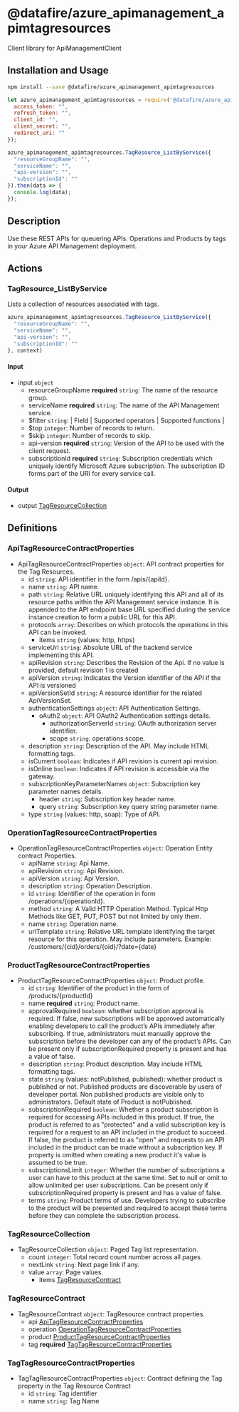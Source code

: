 # @datafire/azure_apimanagement_apimtagresources

Client library for ApiManagementClient

## Installation and Usage
```bash
npm install --save @datafire/azure_apimanagement_apimtagresources
```
```js
let azure_apimanagement_apimtagresources = require('@datafire/azure_apimanagement_apimtagresources').create({
  access_token: "",
  refresh_token: "",
  client_id: "",
  client_secret: "",
  redirect_uri: ""
});

azure_apimanagement_apimtagresources.TagResource_ListByService({
  "resourceGroupName": "",
  "serviceName": "",
  "api-version": "",
  "subscriptionId": ""
}).then(data => {
  console.log(data);
});
```

## Description

Use these REST APIs for queuering APIs. Operations and Products by tags in your Azure API Management deployment.

## Actions

### TagResource_ListByService
Lists a collection of resources associated with tags.


```js
azure_apimanagement_apimtagresources.TagResource_ListByService({
  "resourceGroupName": "",
  "serviceName": "",
  "api-version": "",
  "subscriptionId": ""
}, context)
```

#### Input
* input `object`
  * resourceGroupName **required** `string`: The name of the resource group.
  * serviceName **required** `string`: The name of the API Management service.
  * $filter `string`: | Field       | Supported operators    | Supported functions                         |
  * $top `integer`: Number of records to return.
  * $skip `integer`: Number of records to skip.
  * api-version **required** `string`: Version of the API to be used with the client request.
  * subscriptionId **required** `string`: Subscription credentials which uniquely identify Microsoft Azure subscription. The subscription ID forms part of the URI for every service call.

#### Output
* output [TagResourceCollection](#tagresourcecollection)



## Definitions

### ApiTagResourceContractProperties
* ApiTagResourceContractProperties `object`: API contract properties for the Tag Resources.
  * id `string`: API identifier in the form /apis/{apiId}.
  * name `string`: API name.
  * path `string`: Relative URL uniquely identifying this API and all of its resource paths within the API Management service instance. It is appended to the API endpoint base URL specified during the service instance creation to form a public URL for this API.
  * protocols `array`: Describes on which protocols the operations in this API can be invoked.
    * items `string` (values: http, https)
  * serviceUrl `string`: Absolute URL of the backend service implementing this API.
  * apiRevision `string`: Describes the Revision of the Api. If no value is provided, default revision 1 is created
  * apiVersion `string`: Indicates the Version identifier of the API if the API is versioned
  * apiVersionSetId `string`: A resource identifier for the related ApiVersionSet.
  * authenticationSettings `object`: API Authentication Settings.
    * oAuth2 `object`: API OAuth2 Authentication settings details.
      * authorizationServerId `string`: OAuth authorization server identifier.
      * scope `string`: operations scope.
  * description `string`: Description of the API. May include HTML formatting tags.
  * isCurrent `boolean`: Indicates if API revision is current api revision.
  * isOnline `boolean`: Indicates if API revision is accessible via the gateway.
  * subscriptionKeyParameterNames `object`: Subscription key parameter names details.
    * header `string`: Subscription key header name.
    * query `string`: Subscription key query string parameter name.
  * type `string` (values: http, soap): Type of API.

### OperationTagResourceContractProperties
* OperationTagResourceContractProperties `object`: Operation Entity contract Properties.
  * apiName `string`: Api Name.
  * apiRevision `string`: Api Revision.
  * apiVersion `string`: Api Version.
  * description `string`: Operation Description.
  * id `string`: Identifier of the operation in form /operations/{operationId}.
  * method `string`: A Valid HTTP Operation Method. Typical Http Methods like GET, PUT, POST but not limited by only them.
  * name `string`: Operation name.
  * urlTemplate `string`: Relative URL template identifying the target resource for this operation. May include parameters. Example: /customers/{cid}/orders/{oid}/?date={date}

### ProductTagResourceContractProperties
* ProductTagResourceContractProperties `object`: Product profile.
  * id `string`: Identifier of the product in the form of /products/{productId}
  * name **required** `string`: Product name.
  * approvalRequired `boolean`: whether subscription approval is required. If false, new subscriptions will be approved automatically enabling developers to call the product’s APIs immediately after subscribing. If true, administrators must manually approve the subscription before the developer can any of the product’s APIs. Can be present only if subscriptionRequired property is present and has a value of false.
  * description `string`: Product description. May include HTML formatting tags.
  * state `string` (values: notPublished, published): whether product is published or not. Published products are discoverable by users of developer portal. Non published products are visible only to administrators. Default state of Product is notPublished.
  * subscriptionRequired `boolean`: Whether a product subscription is required for accessing APIs included in this product. If true, the product is referred to as "protected" and a valid subscription key is required for a request to an API included in the product to succeed. If false, the product is referred to as "open" and requests to an API included in the product can be made without a subscription key. If property is omitted when creating a new product it's value is assumed to be true.
  * subscriptionsLimit `integer`: Whether the number of subscriptions a user can have to this product at the same time. Set to null or omit to allow unlimited per user subscriptions. Can be present only if subscriptionRequired property is present and has a value of false.
  * terms `string`: Product terms of use. Developers trying to subscribe to the product will be presented and required to accept these terms before they can complete the subscription process.

### TagResourceCollection
* TagResourceCollection `object`: Paged Tag list representation.
  * count `integer`: Total record count number across all pages.
  * nextLink `string`: Next page link if any.
  * value `array`: Page values.
    * items [TagResourceContract](#tagresourcecontract)

### TagResourceContract
* TagResourceContract `object`: TagResource contract properties.
  * api [ApiTagResourceContractProperties](#apitagresourcecontractproperties)
  * operation [OperationTagResourceContractProperties](#operationtagresourcecontractproperties)
  * product [ProductTagResourceContractProperties](#producttagresourcecontractproperties)
  * tag **required** [TagTagResourceContractProperties](#tagtagresourcecontractproperties)

### TagTagResourceContractProperties
* TagTagResourceContractProperties `object`: Contract defining the Tag property in the Tag Resource Contract
  * id `string`: Tag identifier
  * name `string`: Tag Name


